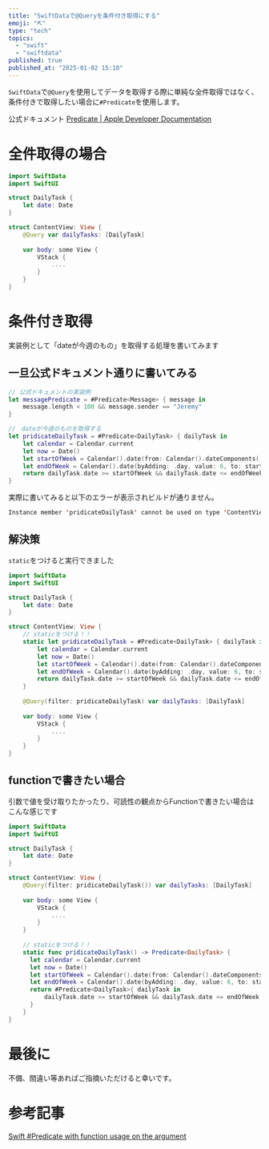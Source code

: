 ```yaml
---
title: "SwiftDataで@Queryを条件付き取得にする"
emoji: "⛏️"
type: "tech"
topics:
  - "swift"
  - "swiftdata"
published: true
published_at: "2025-01-02 15:10"
---
```


`SwiftData`で`@Query`を使用してデータを取得する際に単純な全件取得ではなく、条件付きで取得したい場合に`#Predicate`を使用します。

公式ドキュメント
[Predicate | Apple Developer Documentation](https://developer.apple.com/documentation/foundation/predicate)
# 全件取得の場合

```swift
import SwiftData
import SwiftUI

struct DailyTask {
    let date: Date
}

struct ContentView: View {
    @Query var dailyTasks: [DailyTask]
    
    var body: some View {
        VStack {
            ....
        }
    }
}
```

# 条件付き取得

実装例として「dateが今週のもの」を取得する処理を書いてみます

## 一旦公式ドキュメント通りに書いてみる

```swift
// 公式ドキュメントの実装例
let messagePredicate = #Predicate<Message> { message in
    message.length < 100 && message.sender == "Jeremy"
}

//　dateが今週のものを取得する 
let pridicateDailyTask = #Predicate<DailyTask> { dailyTask in
    let calendar = Calendar.current
    let now = Date()
    let startOfWeek = Calendar().date(from: Calendar().dateComponents([.yearForWeekOfYear, .weekOfYear], from: now))!
    let endOfWeek = Calendar().date(byAdding: .day, value: 6, to: startOfWeek)!
    return dailyTask.date >= startOfWeek && dailyTask.date <= endOfWeek
}
```

実際に書いてみると以下のエラーが表示されビルドが通りません。

```swift
Instance member 'pridicateDailyTask' cannot be used on type 'ContentView'; did you mean to use a value of this type instead?
```

## 解決策

`static`をつけると実行できました

```swift
import SwiftData
import SwiftUI

struct DailyTask {
    let date: Date
}

struct ContentView: View {
    // staticをつける！！
    static let pridicateDailyTask = #Predicate<DailyTask> { dailyTask in
        let calendar = Calendar.current
        let now = Date()
        let startOfWeek = Calendar().date(from: Calendar().dateComponents([.yearForWeekOfYear, .weekOfYear], from: now))!
        let endOfWeek = Calendar().date(byAdding: .day, value: 6, to: startOfWeek)!
        return dailyTask.date >= startOfWeek && dailyTask.date <= endOfWeek
    }
    
    @Query(filter: pridicateDailyTask) var dailyTasks: [DailyTask]
    
    var body: some View {
        VStack {
            ....
        }
    }
}
```

## functionで書きたい場合

引数で値を受け取りたかったり、可読性の観点からFunctionで書きたい場合はこんな感じです

```swift
import SwiftData
import SwiftUI

struct DailyTask {
    let date: Date
}

struct ContentView: View {	
    @Query(filter: pridicateDailyTask()) var dailyTasks: [DailyTask]
    
    var body: some View {
        VStack {
            ....
        }
    }
    
    // staticをつける！！
    static func pridicateDailyTask() -> Predicate<DailyTask> {
      let calendar = Calendar.current
      let now = Date()
      let startOfWeek = Calendar().date(from: Calendar().dateComponents([.yearForWeekOfYear, .weekOfYear], from: now))!
      let endOfWeek = Calendar().date(byAdding: .day, value: 6, to: startOfWeek)!
      return #Predicate<DailyTask>{ dailyTask in
          dailyTask.date >= startOfWeek && dailyTask.date <= endOfWeek
      }
    }
}
```

# 最後に

不備、間違い等あればご指摘いただけると幸いです。

# 参考記事

[Swift #Predicate with function usage on the argument](https://stackoverflow.com/questions/77769330/swift-predicate-with-function-usage-on-the-argument)